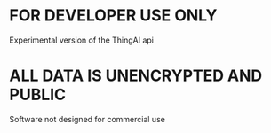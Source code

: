 # FOR DEVELOPER USE ONLY
Experimental version of the ThingAI api

# ALL DATA IS UNENCRYPTED AND PUBLIC
Software not designed for commercial use

